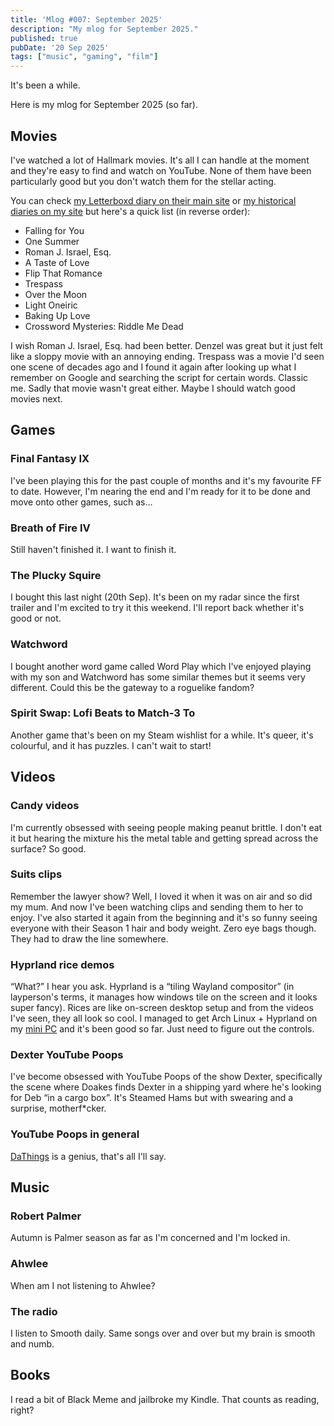 ```yaml
---
title: 'Mlog #007: September 2025'
description: "My mlog for September 2025."
published: true
pubDate: '20 Sep 2025'
tags: ["music", "gaming", "film"]
---
```


It's been a while.

Here is my mlog for September 2025 (so far).

## Movies

I've watched a lot of Hallmark movies. It's all I can handle at the moment and they're easy to find and watch on YouTube. None of them have been particularly good but you don't watch them for the stellar acting.

You can check [my Letterboxd diary on their main site](https://letterboxd.com/lukealexdavis/films/diary/for/2025/09/) or [my historical diaries on my site](/letterboxd-diaries/) but here's a quick list (in reverse order):

* Falling for You
* One Summer
* Roman J. Israel, Esq.
* A Taste of Love
* Flip That Romance
* Trespass
* Over the Moon
* Light Oneiric
* Baking Up Love
* Crossword Mysteries: Riddle Me Dead 

I wish Roman J. Israel, Esq. had been better. Denzel was great but it just felt like a sloppy movie with an annoying ending. Trespass was a movie I'd seen one scene of decades ago and I found it again after looking up what I remember on Google and searching the script for certain words. Classic me. Sadly that movie wasn't great either. Maybe I should watch good movies next.

## Games

### Final Fantasy IX

I've been playing this for the past couple of months and it's my favourite FF to date. However, I'm nearing the end and I'm ready for it to be done and move onto other games, such as...

### Breath of Fire IV

Still haven't finished it. I want to finish it.

### The Plucky Squire

I bought this last night (20th Sep). It's been on my radar since the first trailer and I'm excited to try it this weekend. I'll report back whether it's good or not.

### Watchword

I bought another word game called Word Play which I've enjoyed playing with my son and Watchword has some similar themes but it seems very different. Could this be the gateway to a roguelike fandom?

### Spirit Swap: Lofi Beats to Match-3 To

Another game that's been on my Steam wishlist for a while. It's queer, it's colourful, and it has puzzles. I can't wait to start!

## Videos

### Candy videos

I'm currently obsessed with seeing people making peanut brittle. I don't eat it but hearing the mixture his the metal table and getting spread across the surface? So good.

### Suits clips

Remember the lawyer show? Well, I loved it when it was on air and so did my mum. And now I've been watching clips and sending them to her to enjoy. I've also started it again from the beginning and it's so funny seeing everyone with their Season 1 hair and body weight. Zero eye bags though. They had to draw the line somewhere.

### Hyprland rice demos

“What?” I hear you ask. Hyprland is a “tiling Wayland compositor” (in layperson's terms, it manages how windows tile on the screen and it looks super fancy). Rices are like on-screen desktop setup and from the videos I've seen, they all look so cool. I managed to get Arch Linux + Hyprland on my [mini PC](/posts/gamesir-g8-galileo-peladn-wi-6-mini-pc) and it's been good so far. Just need to figure out the controls.

### Dexter YouTube Poops

I've become obsessed with YouTube Poops of the show Dexter, specifically the scene where Doakes finds Dexter in a shipping yard where he's looking for Deb “in a cargo box”. It's Steamed Hams but with swearing and a surprise, motherf\*cker.

### YouTube Poops in general

[DaThings](https://www.youtube.com/@DaThings) is a genius, that's all I'll say.

## Music

### Robert Palmer

Autumn is Palmer season as far as I'm concerned and I'm locked in.

### Ahwlee

When am I not listening to Ahwlee?

### The radio

I listen to Smooth daily. Same songs over and over but my brain is smooth and numb.

## Books

I read a bit of Black Meme and jailbroke my Kindle. That counts as reading, right?